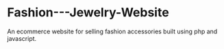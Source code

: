 # Fashion---Jewelry-Website
An ecommerce website for selling fashion accessories built using php and javascript.
